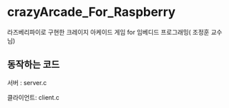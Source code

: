 # crazyArcade_For_Raspberry
라즈베리파이로 구현한 크레이지 아케이드 게임 for 임베디드 프로그래밍( 조정훈 교수님)

## 동작하는 코드

서버 : server.c


클라이언트: client.c
